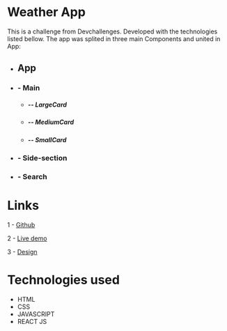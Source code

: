 # Weather App

This is a challenge from Devchallenges. Developed with the technologies listed bellow. The app was splited in three main Components and united in App:

* ## App

* ### - Main

   * ##### -- LargeCard
   * ##### -- MediumCard
   * ##### -- SmallCard

* ### - Side-section

* ### - Search

# Links

1 - [Github](https://github.com/Tiago-Rodrigs/weather)

2 - [Live demo](https://theweatherappp.netlify.app/)

3 - [Design](https://www.figma.com/file/5X3Ao3gEqZPqqKctP7riDF)

# Technologies used

- HTML
- CSS
- JAVASCRIPT
- REACT JS

